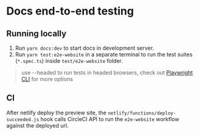 # Docs end-to-end testing

## Running locally

1. Run `yarn docs:dev` to start docs in development server.
2. Run `yarn test:e2e-website` in a separate terminal to run the test suites (`*.spec.ts`) inside `test/e2e-website` folder.

> use --headed to run tests in headed browsers, check out [Playwright CLI](https://playwright.dev/docs/intro#command-line) for more options 

## CI

After netlify deploy the preview site, the `netlify/functions/deploy-succeeded.js` hook calls CircleCI API to run the `e2e-website` workflow against the deployed url.
